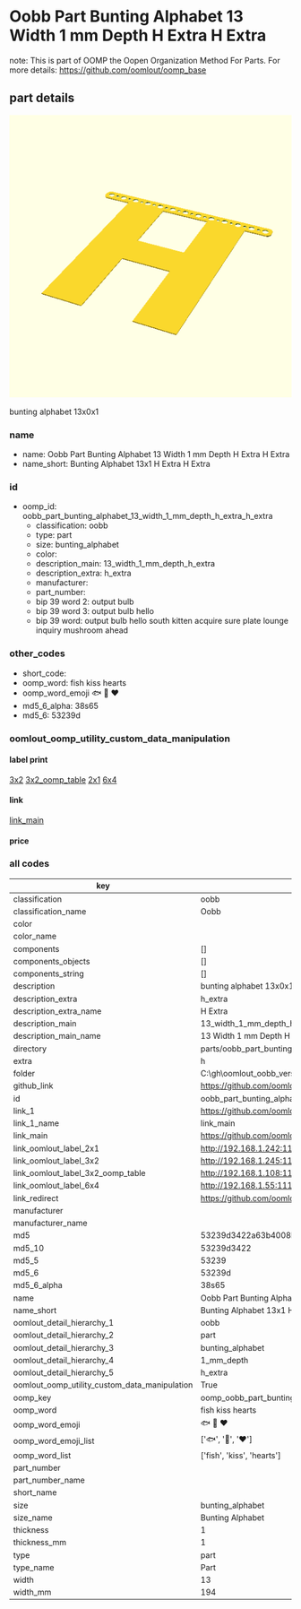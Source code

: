 # Oobb Part Bunting Alphabet 13 Width 1 mm Depth H Extra H Extra  

note: This is part of OOMP the Oopen Organization Method For Parts. For more details: https://github.com/oomlout/oomp_base

##  part details
  

[![](3dpr.png)](3dpr.png)

bunting alphabet 13x0x1



### name
* name: Oobb Part Bunting Alphabet 13 Width 1 mm Depth H Extra H Extra
* name_short: Bunting Alphabet 13x1 H Extra H Extra
### id
* oomp_id: oobb_part_bunting_alphabet_13_width_1_mm_depth_h_extra_h_extra
  * classification: oobb
  * type: part
  * size: bunting_alphabet
  * color: 
  * description_main: 13_width_1_mm_depth_h_extra
  * description_extra: h_extra
  * manufacturer: 
  * part_number: 
  * bip 39 word 2: output bulb
  * bip 39 word 3: output bulb hello
  * bip 39 word: output bulb hello south kitten acquire sure plate lounge inquiry mushroom ahead

### other_codes
* short_code: 
* oomp_word: fish kiss hearts
* oomp_word_emoji :fish: :kiss: :hearts:
* md5_6_alpha: 38s65
* md5_6: 53239d






### oomlout_oomp_utility_custom_data_manipulation
#### label print
[3x2](http://192.168.1.245:1112/?label=oomp%2038s65)
[3x2_oomp_table](http://192.168.1.108:1112/?label=oomp%2038s65)
[2x1](http://192.168.1.242:1112/?label=oomp%2038s65)
[6x4](http://192.168.1.55:1112/?label=oomp%2038s65)    

#### link

[link_main](https://github.com/oomlout/oomlout_oobb_version_4_generated_parts/tree/main/navigation_oomp/oobb/part/bunting_alphabet/13_width_1_mm_depth_h_extra/h_extra/part)                              

#### price







### all codes 
| key | value |  
| --- | --- |  
| classification | oobb |  
| classification_name | Oobb |  
| color |  |  
| color_name |  |  
| components | [] |  
| components_objects | [] |  
| components_string | [] |  
| description | bunting alphabet 13x0x1 |  
| description_extra | h_extra |  
| description_extra_name | H Extra |  
| description_main | 13_width_1_mm_depth_h_extra |  
| description_main_name | 13 Width 1 mm Depth H Extra |  
| directory | parts/oobb_part_bunting_alphabet_13_width_1_mm_depth_h_extra_h_extra |  
| extra | h |  
| folder | C:\gh\oomlout_oobb_version_4_generated_parts\parts\oobb_part_bunting_alphabet_13_width_1_mm_depth_h_extra_h_extra |  
| github_link | https://github.com/oomlout/oomlout_oomp_part_src/tree/main/parts/oobb_part_bunting_alphabet_13_width_1_mm_depth_h_extra_h_extra |  
| id | oobb_part_bunting_alphabet_13_width_1_mm_depth_h_extra_h_extra |  
| link_1 | https://github.com/oomlout/oomlout_oobb_version_4_generated_parts/tree/main/navigation_oomp/oobb/part/bunting_alphabet/13_width_1_mm_depth_h_extra/h_extra/part |  
| link_1_name | link_main |  
| link_main | https://github.com/oomlout/oomlout_oobb_version_4_generated_parts/tree/main/navigation_oomp/oobb/part/bunting_alphabet/13_width_1_mm_depth_h_extra/h_extra/part |  
| link_oomlout_label_2x1 | http://192.168.1.242:1112/?label=oomp%2038s65 |  
| link_oomlout_label_3x2 | http://192.168.1.245:1112/?label=oomp%2038s65 |  
| link_oomlout_label_3x2_oomp_table | http://192.168.1.108:1112/?label=oomp%2038s65 |  
| link_oomlout_label_6x4 | http://192.168.1.55:1112/?label=oomp%2038s65 |  
| link_redirect | https://github.com/oomlout/oomlout_oobb_version_4_generated_parts/tree/main/parts/oobb_bunting_alphabet_13_01_ex_h |  
| manufacturer |  |  
| manufacturer_name |  |  
| md5 | 53239d3422a63b4008bdad02d5877ceb |  
| md5_10 | 53239d3422 |  
| md5_5 | 53239 |  
| md5_6 | 53239d |  
| md5_6_alpha | 38s65 |  
| name | Oobb Part Bunting Alphabet 13 Width 1 mm Depth H Extra H Extra |  
| name_short | Bunting Alphabet 13x1 H Extra H Extra |  
| oomlout_detail_hierarchy_1 | oobb |  
| oomlout_detail_hierarchy_2 | part |  
| oomlout_detail_hierarchy_3 | bunting_alphabet |  
| oomlout_detail_hierarchy_4 | 1_mm_depth |  
| oomlout_detail_hierarchy_5 | h_extra |  
| oomlout_oomp_utility_custom_data_manipulation | True |  
| oomp_key | oomp_oobb_part_bunting_alphabet_13_width_1_mm_depth_h_extra_h_extra |  
| oomp_word | fish kiss hearts |  
| oomp_word_emoji | :fish: :kiss: :hearts: |  
| oomp_word_emoji_list | [':fish:', ':kiss:', ':hearts:'] |  
| oomp_word_list | ['fish', 'kiss', 'hearts'] |  
| part_number |  |  
| part_number_name |  |  
| short_name |  |  
| size | bunting_alphabet |  
| size_name | Bunting Alphabet |  
| thickness | 1 |  
| thickness_mm | 1 |  
| type | part |  
| type_name | Part |  
| width | 13 |  
| width_mm | 194 |  
